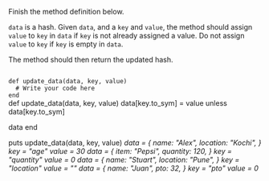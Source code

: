 Finish the method definition below.

`data` is a hash. Given `data`, and a `key` and `value`, the method should assign `value` to `key` in `data` if `key` is not already assigned a value. Do not assign `value` to `key` if `key` is empty in `data`.

The method should then return the updated hash.

<codeblock language="ruby" type="exercise" testMode="multipleInput">
<code>
def update_data(data, key, value)
  # Write your code here
end
</code>

<solution>
def update_data(data, key, value)
  data[key.to_sym] = value unless data[key.to_sym]

  data
end
</solution>

<testcases>
<caller>
puts update_data(data, key, value)
</caller>
<testcase>
<i>
data = {
  name: "Alex",
  location: "Kochi",
}
key = "age"
value = 30
</i>
</testcase>
<testcase>
<i>
data = {
  item: "Pepsi",
  quantity: 120,
}
key = "quantity"
value = 0
</i>
</testcase>
<testcase>
<i>
data = {
  name: "Stuart",
  location: "Pune",
}
key = "location"
value = ""
</i>
</testcase>
<testcase>
<i>
data = {
  name: "Juan",
  pto: 32,
}
key = "pto"
value = 0
</i>
</testcase>
</testcases>
</codeblock>
